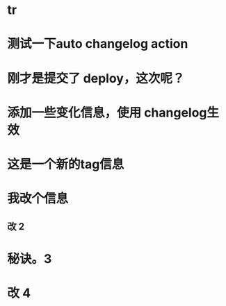 # tr

# 测试一下auto changelog action


# 刚才是提交了 deploy，这次呢？


# 添加一些变化信息，使用 changelog生效


# 这是一个新的tag信息

#  我改个信息

## 改 2

# 秘诀。3


# 改 4
